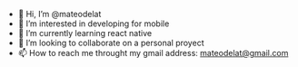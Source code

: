 - 👋 Hi, I’m @mateodelat
- 👀 I’m interested in developing for mobile
- 🌱 I’m currently learning react native
- 💞️ I’m looking to collaborate on a personal proyect
- 📫 How to reach me throught my gmail address: mateodelat@gmail.com

<!---
mateodelat/mateodelat is a ✨ special ✨ repository because its `README.md` (this file) appears on your GitHub profile.
You can click the Preview link to take a look at your changes.
--->
